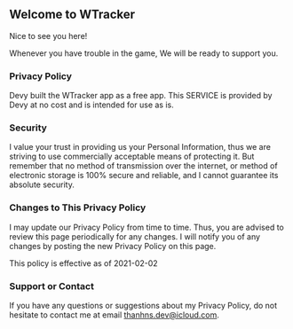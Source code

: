 ## Welcome to WTracker

Nice to see you here!

Whenever you have trouble in the game, We will be ready to support you.

### Privacy Policy

Devy built the WTracker app as a free app. This SERVICE is provided by Devy at no cost and is intended for use as is.

### Security

I value your trust in providing us your Personal Information, thus we are striving to use commercially acceptable means of protecting it. But remember that no method of transmission over the internet, or method of electronic storage is 100% secure and reliable, and I cannot guarantee its absolute security.

### Changes to This Privacy Policy

I may update our Privacy Policy from time to time. Thus, you are advised to review this page periodically for any changes. I will notify you of any changes by posting the new Privacy Policy on this page.

This policy is effective as of 2021-02-02

### Support or Contact

If you have any questions or suggestions about my Privacy Policy, do not hesitate to contact me at email thanhns.dev@icloud.com.
